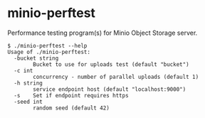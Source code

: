 # minio-perftest
Performance testing program(s) for Minio Object Storage server.

```shell
$ ./minio-perftest --help
Usage of ./minio-perftest:
  -bucket string
    	Bucket to use for uploads test (default "bucket")
  -c int
    	concurrency - number of parallel uploads (default 1)
  -h string
    	service endpoint host (default "localhost:9000")
  -s	Set if endpoint requires https
  -seed int
    	random seed (default 42)

```
